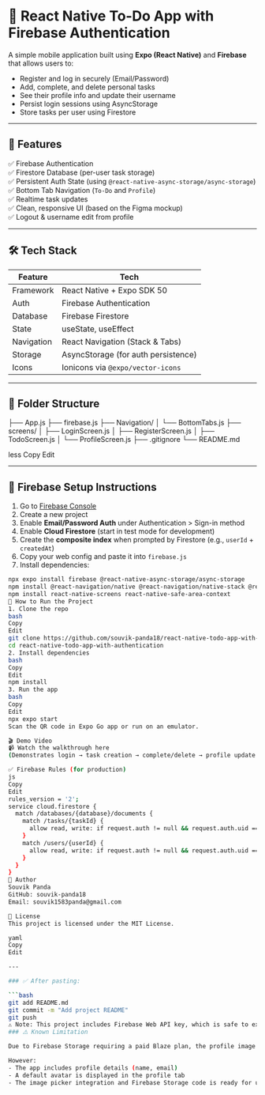 # 📝 React Native To‑Do App with Firebase Authentication

A simple mobile application built using **Expo (React Native)** and **Firebase** that allows users to:

- Register and log in securely (Email/Password)
- Add, complete, and delete personal tasks
- See their profile info and update their username
- Persist login sessions using AsyncStorage
- Store tasks per user using Firestore

---

## 🚀 Features

✅ Firebase Authentication  
✅ Firestore Database (per-user task storage)  
✅ Persistent Auth State (using `@react-native-async-storage/async-storage`)  
✅ Bottom Tab Navigation (`To-Do` and `Profile`)  
✅ Realtime task updates  
✅ Clean, responsive UI (based on the Figma mockup)  
✅ Logout & username edit from profile

---

## 🛠️ Tech Stack

| Feature       | Tech                     |
|---------------|--------------------------|
| Framework     | React Native + Expo SDK 50 |
| Auth          | Firebase Authentication  |
| Database      | Firebase Firestore       |
| State         | useState, useEffect      |
| Navigation    | React Navigation (Stack & Tabs) |
| Storage       | AsyncStorage (for auth persistence) |
| Icons         | Ionicons via `@expo/vector-icons` |

---

## 📂 Folder Structure
├── App.js
├── firebase.js
├── Navigation/
│ └── BottomTabs.js
├── screens/
│ ├── LoginScreen.js
│ ├── RegisterScreen.js
│ ├── TodoScreen.js
│ └── ProfileScreen.js
├── .gitignore
└── README.md

less
Copy
Edit

---

## 🔧 Firebase Setup Instructions

1. Go to [Firebase Console](https://console.firebase.google.com/)
2. Create a new project
3. Enable **Email/Password Auth** under Authentication > Sign-in method
4. Enable **Cloud Firestore** (start in test mode for development)
5. Create the **composite index** when prompted by Firestore (e.g., `userId` + `createdAt`)
6. Copy your web config and paste it into `firebase.js`
7. Install dependencies:

```bash
npx expo install firebase @react-native-async-storage/async-storage
npm install @react-navigation/native @react-navigation/native-stack @react-navigation/bottom-tabs
npm install react-native-screens react-native-safe-area-context
🧪 How to Run the Project
1. Clone the repo
bash
Copy
Edit
git clone https://github.com/souvik-panda18/react-native-todo-app-with-authentication.git
cd react-native-todo-app-with-authentication
2. Install dependencies
bash
Copy
Edit
npm install
3. Run the app
bash
Copy
Edit
npx expo start
Scan the QR code in Expo Go app or run on an emulator.

🎬 Demo Video
📹 Watch the walkthrough here
(Demonstrates login → task creation → complete/delete → profile update → logout)

✅ Firebase Rules (for production)
js
Copy
Edit
rules_version = '2';
service cloud.firestore {
  match /databases/{database}/documents {
    match /tasks/{taskId} {
      allow read, write: if request.auth != null && request.auth.uid == resource.data.userId;
    }
    match /users/{userId} {
      allow read, write: if request.auth != null && request.auth.uid == userId;
    }
  }
}
🙌 Author
Souvik Panda
GitHub: souvik-panda18
Email: souvik1583panda@gmail.com

📄 License
This project is licensed under the MIT License.

yaml
Copy
Edit

---

### ✅ After pasting:

```bash
git add README.md
git commit -m "Add project README"
git push
⚠️ Note: This project includes Firebase Web API key, which is safe to expose as per Firebase security guidelines. All access is protected using strict Firestore rules to prevent unauthorized access.
### ⚠️ Known Limitation

Due to Firebase Storage requiring a paid Blaze plan, the profile image upload feature is not implemented.

However:
- The app includes profile details (name, email)
- A default avatar is displayed in the profile tab
- The image picker integration and Firebase Storage code is ready for upgrade, and commented for future use

